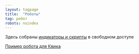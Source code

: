 ```yaml
---
layout: tagpage
title:  "Роботы"
tag: робот
robots: noindex
---
```


Здесь собраны [индикаторы и скрипты](https://github.com/nick-nh/qlua) в свободном доступе<br>

[Пример робота для Квика](https://github.com/nick-nh/qlua/tree/master/robot)<br>